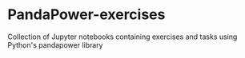 # PandaPower-exercises
Collection of Jupyter notebooks containing exercises and tasks using Python's pandapower library

